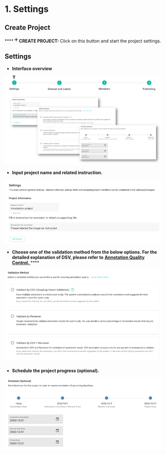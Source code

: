 # 1. Settings

## Create Project

\*\*\*\*![](../../../.gitbook/assets/image%20%2816%29.png)**CREATE PROJECT:** Click on this button and start the project settings. 

## Settings

* **Interface overview** 

![](../../../.gitbook/assets/image%20%2856%29.png)

* **Input project name and related instruction.** 

![](../../../.gitbook/assets/project-name.png)

* **Choose one of the validation method from the below options. For the detailed explanation of DSV, please refer to** [**Annotation Quality Control.** ](https://app.gitbook.com/@deepq/s/aip/~/drafts/-MLQW5Rc6CLE9mln1sRi/working-flow/create-an-annotation-project/1.-settings/deepcap-smart-validation-dsv)\*\*\*\*

![](../../../.gitbook/assets/validation-method.png)

* **Schedule the project progress \(optional\).**

![](../../../.gitbook/assets/project-schedule.png)









